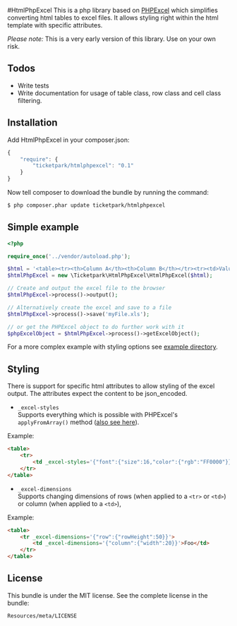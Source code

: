 #HtmlPhpExcel
This is a php library based on [PHPExcel](https://phpexcel.codeplex.com/) which simplifies converting html tables to excel files. It allows styling right within the html template with specific attributes.

*Please note:* This is a very early version of this library. Use on your own risk.

## Todos
* Write tests
* Write documentation for usage of table class, row class and cell class filtering.

## Installation

Add HtmlPhpExcel in your composer.json:

```js
{
    "require": {
        "ticketpark/htmlphpexcel": "0.1"
    }
}
```

Now tell composer to download the bundle by running the command:

``` bash
$ php composer.phar update ticketpark/htmlphpexcel
```

## Simple example
```php
<?php

require_once('../vendor/autoload.php');

$html = '<table><tr><th>Column A</th><th>Column B</th></tr><tr><td>Value A</td><td>Value B</td></tr></table>';
$htmlPhpExcel = new \Ticketpark\HtmlPhpExcel\HtmlPhpExcel($html);

// Create and output the excel file to the browser
$htmlPhpExcel->process()->output();

// Alternatively create the excel and save to a file
$htmlPhpExcel->process()->save('myFile.xls');

// or get the PHPExcel object to do further work with it
$phpExcelObject = $htmlPhpExcel->process()->getExcelObject();

```

For a more complex example with styling options see [example directory](example).

## Styling
There is support for specific html attributes to allow styling of the excel output. The attributes expect the content to be json_encoded.

* `_excel-styles`<br>Supports everything which is possible with PHPExcel's `applyFromArray()` method ([also see here](http://phpexcel.codeplex.com/discussions/206914)).

Example:
```html
<table>
    <tr>
        <td _excel-styles='{"font":{"size":16,"color":{"rgb":"FF0000"}}}'>Foo</td>
    </tr>
</table>
```

* `_excel-dimensions`<br>Supports changing dimensions of rows (when applied to a `<tr>` or `<td>`) or column (when applied to a `<td>`),

Example:
```html
<table>
    <tr _excel-dimensions='{"row":{"rowHeight":50}}'>
        <td _excel-dimensions='{"column":{"width":20}}'>Foo</td>
    </tr>
</table>
```

## License
This bundle is under the MIT license. See the complete license in the bundle:

    Resources/meta/LICENSE